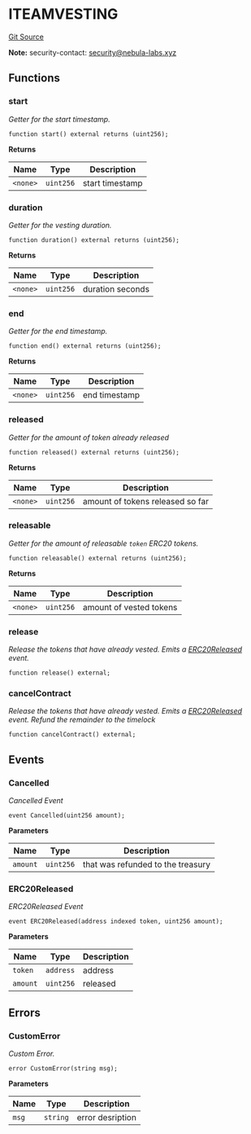 # ITEAMVESTING
[Git Source](https://github.com/nebula-labs-xyz/lendefi-protocol/blob/aaed57cb7ee1c677c0c943d32a39d9411c489fc9/contracts/interfaces/ITeamVesting.sol)

**Note:**
security-contact: security@nebula-labs.xyz


## Functions
### start

*Getter for the start timestamp.*


```solidity
function start() external returns (uint256);
```
**Returns**

|Name|Type|Description|
|----|----|-----------|
|`<none>`|`uint256`|start timestamp|


### duration

*Getter for the vesting duration.*


```solidity
function duration() external returns (uint256);
```
**Returns**

|Name|Type|Description|
|----|----|-----------|
|`<none>`|`uint256`|duration seconds|


### end

*Getter for the end timestamp.*


```solidity
function end() external returns (uint256);
```
**Returns**

|Name|Type|Description|
|----|----|-----------|
|`<none>`|`uint256`|end timestamp|


### released

*Getter for the amount of token already released*


```solidity
function released() external returns (uint256);
```
**Returns**

|Name|Type|Description|
|----|----|-----------|
|`<none>`|`uint256`|amount of tokens released so far|


### releasable

*Getter for the amount of releasable `token` ERC20 tokens.*


```solidity
function releasable() external returns (uint256);
```
**Returns**

|Name|Type|Description|
|----|----|-----------|
|`<none>`|`uint256`|amount of vested tokens|


### release

*Release the tokens that have already vested.
Emits a [ERC20Released](/contracts/interfaces/ITeamVesting.sol/interface.ITEAMVESTING.md#erc20released) event.*


```solidity
function release() external;
```

### cancelContract

*Release the tokens that have already vested.
Emits a [ERC20Released](/contracts/interfaces/ITeamVesting.sol/interface.ITEAMVESTING.md#erc20released) event.
Refund the remainder to the timelock*


```solidity
function cancelContract() external;
```

## Events
### Cancelled
*Cancelled Event*


```solidity
event Cancelled(uint256 amount);
```

**Parameters**

|Name|Type|Description|
|----|----|-----------|
|`amount`|`uint256`|that was refunded to the treasury|

### ERC20Released
*ERC20Released Event*


```solidity
event ERC20Released(address indexed token, uint256 amount);
```

**Parameters**

|Name|Type|Description|
|----|----|-----------|
|`token`|`address`|address|
|`amount`|`uint256`|released|

## Errors
### CustomError
*Custom Error.*


```solidity
error CustomError(string msg);
```

**Parameters**

|Name|Type|Description|
|----|----|-----------|
|`msg`|`string`|error desription|

